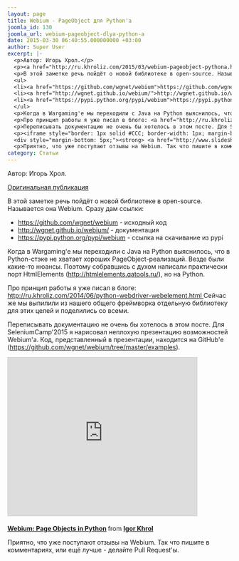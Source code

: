 ```yaml
---
layout: page
title: Webium - PageObject для Python'a
joomla_id: 130
joomla_url: webium-pageobject-dlya-python-a
date: 2015-03-30 06:40:55.000000000 +03:00
author: Super User
excerpt: |-
  <p>Автор: Игорь Хрол.</p>
  <p><a href="http://ru.khroliz.com/2015/03/webium-pageobject-pythona.html" target="_blank">Оригинальная публикация</a></p>
  <p>В этой заметке речь пойдёт о новой библиотеке в open-source. Называется она Webium. Сразу дам ссылки:</p>
  <ul>
  <li><a href="https://github.com/wgnet/webium">https://github.com/wgnet/webium</a> - исходный код</li>
  <li><a href="http://wgnet.github.io/webium/">http://wgnet.github.io/webium/</a> - документация</li>
  <li><a href="https://pypi.python.org/pypi/webium">https://pypi.python.org/pypi/webium</a> - ссылка на скачивание из pypi</li>
  </ul>
  <p>Когда в Wargaming'e мы переходили с Java на Python выяснилось, что в Python-стэке не хватает хороших PageObject-реализаций. Везде были какие-то нюансы. Поэтому собравшись с духом написали практически порт HtmlElements (<a href="http://htmlelements.qatools.ru/">http://htmlelements.qatools.ru/</a>), но на Python.</p>
  <p>Про принцип работы я уже писал в блоге: <a href="http://ru.khroliz.com/2014/06/python-webdriver-webelement.html">http://ru.khroliz.com/2014/06/python-webdriver-webelement.html </a>Сейчас же мы выпилили из нашего общего фреймворка отдельную библиотеку для этих целей и поделились со всеми.</p>
  <p>Переписывать документацию не очень бы хотелось в этом посте. Для SeleniumCamp'2015 я нарисовал неплохую презентацию возможностей Webium'a. Код, представленный в презентации, находится на GitHub'e (<a href="https://github.com/wgnet/webium/tree/master/examples">https://github.com/wgnet/webium/tree/master/examples</a>).</p>
  <p><iframe style="border: 1px solid #CCC; border-width: 1px; margin-bottom: 5px; max-width: 100%;" src="http://www.slideshare.net/slideshow/embed_code/45253347" frameborder="0" marginwidth="0" marginheight="0" scrolling="no" width="425" height="355"></iframe></p>
  <div style="margin-bottom: 5px;"><strong> <a href="http://www.slideshare.net/khroliz/webium-page-objects-in-python" target="_blank" title="Webium: Page Objects in Python">Webium: Page Objects in Python</a> </strong> from <strong><a href="http://www.slideshare.net/khroliz" target="_blank">Igor Khrol</a></strong></div>
  <p>Приятно, что уже поступают отзывы на Webium. Так что пишите в комментариях, или ещё лучше - делайте Pull Request'ы.</p>
category: Статьи
---
```

<p>Автор: Игорь Хрол.</p>
<p><a href="http://ru.khroliz.com/2015/03/webium-pageobject-pythona.html" target="_blank">Оригинальная публикация</a></p>
<p>В этой заметке речь пойдёт о новой библиотеке в open-source. Называется она Webium. Сразу дам ссылки:</p>
<ul>
<li><a href="https://github.com/wgnet/webium">https://github.com/wgnet/webium</a> - исходный код</li>
<li><a href="http://wgnet.github.io/webium/">http://wgnet.github.io/webium/</a> - документация</li>
<li><a href="https://pypi.python.org/pypi/webium">https://pypi.python.org/pypi/webium</a> - ссылка на скачивание из pypi</li>
</ul>
<p>Когда в Wargaming'e мы переходили с Java на Python выяснилось, что в Python-стэке не хватает хороших PageObject-реализаций. Везде были какие-то нюансы. Поэтому собравшись с духом написали практически порт HtmlElements (<a href="http://htmlelements.qatools.ru/">http://htmlelements.qatools.ru/</a>), но на Python.</p>
<p>Про принцип работы я уже писал в блоге: <a href="http://ru.khroliz.com/2014/06/python-webdriver-webelement.html">http://ru.khroliz.com/2014/06/python-webdriver-webelement.html </a>Сейчас же мы выпилили из нашего общего фреймворка отдельную библиотеку для этих целей и поделились со всеми.</p>
<p>Переписывать документацию не очень бы хотелось в этом посте. Для SeleniumCamp'2015 я нарисовал неплохую презентацию возможностей Webium'a. Код, представленный в презентации, находится на GitHub'e (<a href="https://github.com/wgnet/webium/tree/master/examples">https://github.com/wgnet/webium/tree/master/examples</a>).</p>
<p><iframe style="border: 1px solid #CCC; border-width: 1px; margin-bottom: 5px; max-width: 100%;" src="http://www.slideshare.net/slideshow/embed_code/45253347" frameborder="0" marginwidth="0" marginheight="0" scrolling="no" width="425" height="355"></iframe></p>
<div style="margin-bottom: 5px;"><strong> <a href="http://www.slideshare.net/khroliz/webium-page-objects-in-python" target="_blank" title="Webium: Page Objects in Python">Webium: Page Objects in Python</a> </strong> from <strong><a href="http://www.slideshare.net/khroliz" target="_blank">Igor Khrol</a></strong></div>
<p>Приятно, что уже поступают отзывы на Webium. Так что пишите в комментариях, или ещё лучше - делайте Pull Request'ы.</p>
